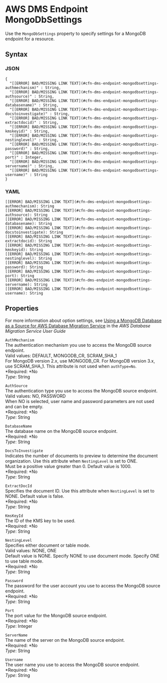 # AWS DMS Endpoint MongoDbSettings<a name="aws-properties-dms-endpoint-mongodbsettings"></a>

Use the `MongoDbSettings` property to specify settings for a MongoDB endpoint for a  resource\.

## Syntax<a name="w3ab2c21c14d500b5"></a>

### JSON<a name="aws-properties-dms-endpoint-mongodbsettings-syntax.json"></a>

```
{
  "[[ERROR] BAD/MISSING LINK TEXT](#cfn-dms-endpoint-mongodbsettings-authmechanism)" : String,
  "[[ERROR] BAD/MISSING LINK TEXT](#cfn-dms-endpoint-mongodbsettings-authsource)" : String,
  "[[ERROR] BAD/MISSING LINK TEXT](#cfn-dms-endpoint-mongodbsettings-databasename)" : String,
  "[[ERROR] BAD/MISSING LINK TEXT](#cfn-dms-endpoint-mongodbsettings-docstoinvestigate)" : String,
  "[[ERROR] BAD/MISSING LINK TEXT](#cfn-dms-endpoint-mongodbsettings-extractdocid)" : String,
  "[[ERROR] BAD/MISSING LINK TEXT](#cfn-dms-endpoint-mongodbsettings-kmskeyid)" : String,
  "[[ERROR] BAD/MISSING LINK TEXT](#cfn-dms-endpoint-mongodbsettings-nestinglevel)" : String,
  "[[ERROR] BAD/MISSING LINK TEXT](#cfn-dms-endpoint-mongodbsettings-password)" : String,
  "[[ERROR] BAD/MISSING LINK TEXT](#cfn-dms-endpoint-mongodbsettings-port)" : Integer,
  "[[ERROR] BAD/MISSING LINK TEXT](#cfn-dms-endpoint-mongodbsettings-servername)" : String,
  "[[ERROR] BAD/MISSING LINK TEXT](#cfn-dms-endpoint-mongodbsettings-username)" : String
}
```

### YAML<a name="aws-properties-dms-endpoint-mongodbsettings-syntax.yaml"></a>

```
[[ERROR] BAD/MISSING LINK TEXT](#cfn-dms-endpoint-mongodbsettings-authmechanism): String
[[ERROR] BAD/MISSING LINK TEXT](#cfn-dms-endpoint-mongodbsettings-authsource): String
[[ERROR] BAD/MISSING LINK TEXT](#cfn-dms-endpoint-mongodbsettings-databasename): String
[[ERROR] BAD/MISSING LINK TEXT](#cfn-dms-endpoint-mongodbsettings-docstoinvestigate): String
[[ERROR] BAD/MISSING LINK TEXT](#cfn-dms-endpoint-mongodbsettings-extractdocid): String
[[ERROR] BAD/MISSING LINK TEXT](#cfn-dms-endpoint-mongodbsettings-kmskeyid): String
[[ERROR] BAD/MISSING LINK TEXT](#cfn-dms-endpoint-mongodbsettings-nestinglevel): String
[[ERROR] BAD/MISSING LINK TEXT](#cfn-dms-endpoint-mongodbsettings-password): String
[[ERROR] BAD/MISSING LINK TEXT](#cfn-dms-endpoint-mongodbsettings-port): String
[[ERROR] BAD/MISSING LINK TEXT](#cfn-dms-endpoint-mongodbsettings-servername): String
[[ERROR] BAD/MISSING LINK TEXT](#cfn-dms-endpoint-mongodbsettings-username): String
```

## Properties<a name="w3ab2c21c14d500b7"></a>

For more information about option settings, see [Using a MongoDB Database as a Source for AWS Database Migration Service](http://docs.aws.amazon.com/dms/latest/userguide/CHAP_Source.MongoDB.html) in the *AWS Database Migration Service User Guide*

`AuthMechanism`  
 The authentication mechanism you use to access the MongoDB source endpoint\.   
Valid values: DEFAULT, MONGODB\_CR, SCRAM\_SHA\_1   
For MongoDB version 2\.x, use MONGODB\_CR\. For MongoDB version 3\.x, use SCRAM\_SHA\_1\. This attribute is not used when `authType=No`\.   
*Required: *No  
*Type*: String

`AuthSource`  
 The authentication type you use to access the MongoDB source endpoint\.   
Valid values: NO, PASSWORD   
When NO is selected, user name and password parameters are not used and can be empty\.   
*Required: *No  
*Type*: String

`DatabaseName`  
The database name on the MongoDB source endpoint\.  
*Required: *No  
*Type*: String

`DocsToInvestigate`  
 Indicates the number of documents to preview to determine the document organization\. Use this attribute when `NestingLevel` is set to ONE\.  
Must be a positive value greater than 0\. Default value is 1000\.  
*Required: *No  
*Type*: String

`ExtractDocId`  
 Specifies the document ID\. Use this attribute when `NestingLevel` is set to NONE\. Default value is false\.   
*Required: *No  
*Type*: String

`KmsKeyId`  
The ID of the KMS key to be used\.  
*Required: *No  
*Type*: String

`NestingLevel`  
 Specifies either document or table mode\.   
Valid values: NONE, ONE  
Default value is NONE\. Specify NONE to use document mode\. Specify ONE to use table mode\.   
*Required: *No  
*Type*: String

`Password`  
 The password for the user account you use to access the MongoDB source endpoint\.  
*Required: *No  
*Type*: String

`Port`  
The port value for the MongoDB source endpoint\.  
*Required: *No  
*Type*: Integer

`ServerName`  
The name of the server on the MongoDB source endpoint\.   
*Required: *No  
*Type*: String

`Username`  
The user name you use to access the MongoDB source endpoint\.  
*Required: *No  
*Type*: String